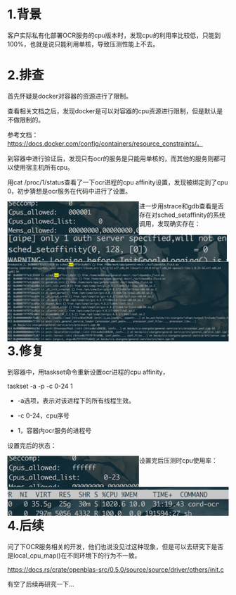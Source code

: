 # 1.背景

客户实际私有化部署OCR服务的cpu版本时，发现cpu的利用率比较低，只能到100%，也就是说只能利用单核，导致压测性能上不去。



# 2.排查

首先怀疑是docker对容器的资源进行了限制。

查看相关文档之后，发现docker是可以对容器的cpu资源进行限制，但是默认是不做限制的。

参考文档：https://docs.docker.com/config/containers/resource_constraints/。

到容器中进行验证后，发现只有ocr的服务是只能用单核的，而其他的服务则都可以使用宿主机所有cpu。

用cat /proc/1/status查看了一下ocr进程的cpu affinity设置，发现被绑定到了cpu 0，初步猜想是ocr服务在代码中进行了设置。

<img src="images/image-20240928140750360.png" alt="image-20240928140750360" align='left' width="300" />

进一步用strace和gdb查看是否存在对sched_setaffinity的系统调用，发现确实存在：

<img src="images/image-20240928141230444.png" align='left' alt="image-20240928141230444" width="500" />

<img src="images/image-20240928141328711.png" alt="image-20240928141328711" width="800" align="left"/>



# 3.修复

到容器中，用taskset命令重新设置ocr进程的cpu affinity，

taskset -a -p -c 0-24 1

- -a选项，表示对该进程下的所有线程生效。

- -c 0-24，cpu序号

- 1，容器内ocr服务的进程号

设置完后的状态：

<img src="images/image-20240928141551374.png" alt="image-20240928141551374" width="300" align="left" />



设置完后压测时cpu使用率：

<img src="images/image-20240928141656686.png" alt="image-20240928141656686" width="600" align="left"/>



# 4.后续

问了下OCR服务相关的开发，他们也说没见过这种现象，但是可以去研究下是否是local_cpu_map()在不同环境下的行为不一致。

https://docs.rs/crate/openblas-src/0.5.0/source/source/driver/others/init.c

有空了后续再研究一下...